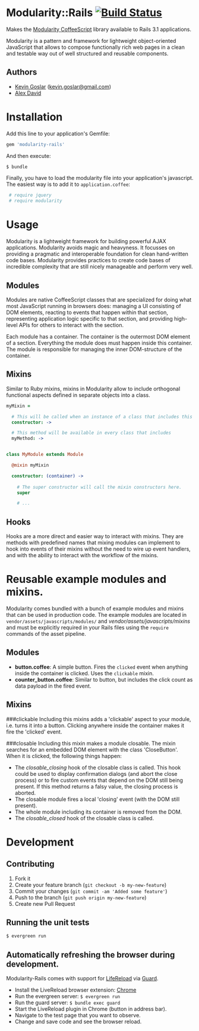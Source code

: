 # Modularity::Rails [![Build Status](https://secure.travis-ci.org/kevgo/modularity-rails.png)](http://travis-ci.org/#!/kevgo/modularity-rails)

Makes the [Modularity CoffeeScript](http://github.com/kevgo/modularity-coffeescript) library available to 
Rails 3.1 applications. 

Modularity is a pattern and framework for lightweight object-oriented JavaScript 
that allows to compose functionally rich web pages in a clean and testable way 
out of well structured and reusable components.


## Authors
* [Kevin Goslar](https://github.com/kevgo) (kevin.goslar@gmail.com)
* [Alex David](https://github.com/alexdavid)


# Installation

Add this line to your application's Gemfile:
                         
```ruby
gem 'modularity-rails'
```

And then execute:

```bash
$ bundle
```

Finally, you have to load the modularity file into your application's javascript.
The easiest way is to add it to `application.coffee`:

```coffeescript
 # require jquery
 # require modularity
```


# Usage

Modularity is a lightweight framework for building powerful AJAX applications.
Modularity avoids magic and heavyness. It focusses on providing a pragmatic and interoperable foundation 
for clean hand-written code bases. 
Modularity provides practices to create code bases of incredible complexity that are still 
nicely manageable and perform very well. 


## Modules

Modules are native CoffeeScript classes that are specialized for doing what most JavaScript running in browsers does: 
managing a UI consisting of DOM elements, reacting to events that happen within that section, 
representing application logic specific to that section, and providing high-level APIs for others to interact with the section.

Each module has a container. The container is the outermost DOM element of a section. 
Everything the module does must happen inside this container. 
The module is responsible for managing the inner DOM-structure of the container.


## Mixins

Similar to Ruby mixins, mixins in Modularity allow to include orthogonal functional aspects defined in separate objects into a class.

```coffeescript
myMixin =

  # This will be called when an instance of a class that includes this mixin is created.
  constructor: ->

  # This method will be available in every class that includes 
  myMethod: ->


class MyModule extends Module

  @mixin myMixin

  constructor: (container) ->
    
    # The super constructor will call the mixin constructors here.
    super

    # ...
```

## Hooks

Hooks are a more direct and easier way to interact with mixins. They are methods with predefined names that mixing modules can implement to hook into events of their mixins
without the need to wire up event handlers, and with the ability to interact with the workflow of the mixins.


# Reusable example modules and mixins.

Modularity comes bundled with a bunch of example modules and mixins that can be used in production code.
The example modules are located in `vendor/assets/javascripts/modules/` and _vendor/assets/javascripts/mixins_
and must be explicitly required in your Rails files using the `require` commands of the asset pipeline.


## Modules

* __button.coffee__: A simple button. Fires the `clicked` event when anything inside the container is clicked. Uses the `clickable` mixin.  
* __counter_button.coffee__: Similar to button, but includes the click count as data payload in the fired event.


## Mixins

###clickable
Including this mixins adds a 'clickable' aspect to your module, i.e. turns it into a button. Clicking anywhere inside the container makes it fire the 'clicked' event.

###closable
Including this mixin makes a module closable. The mixin searches for an embedded DOM element with the class 'CloseButton'. When it is clicked, the following things happen:

* The _closable_closing_ hook of the closable class is called.
  This hook could be used to display confirmation dialogs (and abort the close process) or to fire custom events that depend on the DOM still being present. 
  If this method returns a falsy value, the closing process is aborted.
* The closable module fires a local 'closing' event (with the DOM still present).
* The whole module including its container is removed from the DOM.
* The _closable_closed_ hook of the closable class is called.


# Development

## Contributing

1. Fork it
2. Create your feature branch (`git checkout -b my-new-feature`)
3. Commit your changes (`git commit -am 'Added some feature'`)
4. Push to the branch (`git push origin my-new-feature`)
5. Create new Pull Request


## Running the unit tests

```bash
$ evergreen run
```


## Automatically refreshing the browser during development.

Modularity-Rails comes with support for [LifeReload](https://github.com/mockko/livereload) via [Guard](https://github.com/guard/guard).

* Install the LiveReload browser extension: [Chrome](https://chrome.google.com/webstore/detail/jnihajbhpnppcggbcgedagnkighmdlei)
* Run the evergreen server: ```$ evergreen run```
* Run the guard server: ``` $ bundle exec guard ```
* Start the LiveReload plugin in Chrome (button in address bar).
* Navigate to the test page that you want to observe.
* Change and save code and see the browser reload.

